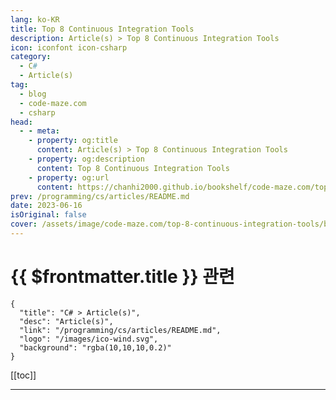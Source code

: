 ```yaml
---
lang: ko-KR
title: Top 8 Continuous Integration Tools
description: Article(s) > Top 8 Continuous Integration Tools
icon: iconfont icon-csharp
category: 
  - C#
  - Article(s)
tag: 
  - blog
  - code-maze.com
  - csharp
head:  
  - - meta:
    - property: og:title
      content: Article(s) > Top 8 Continuous Integration Tools
    - property: og:description
      content: Top 8 Continuous Integration Tools
    - property: og:url
      content: https://chanhi2000.github.io/bookshelf/code-maze.com/top-8-continuous-integration-tools.html
prev: /programming/cs/articles/README.md
date: 2023-06-16
isOriginal: false
cover: /assets/image/code-maze.com/top-8-continuous-integration-tools/banner.png
---
```


# {{ $frontmatter.title }} 관련

```component VPCard
{
  "title": "C# > Article(s)",
  "desc": "Article(s)",
  "link": "/programming/cs/articles/README.md",
  "logo": "/images/ico-wind.svg",
  "background": "rgba(10,10,10,0.2)"
}
```

[[toc]]

---

<SiteInfo
  name="Top 8 Continuous Integration Tools"
  desc="Discover what the top 8 most used and well established continuous integration tools and find out how they can improve your software development process."
  url="https://code-maze.com/top-8-continuous-integration-tools/"
  logo="/assets/image/code-maze.com/favicon.png"
  preview="/assets/image/code-maze.com/top-8-continuous-integration-tools/banner.png"/>

<!-- TODO: 작성 -->

